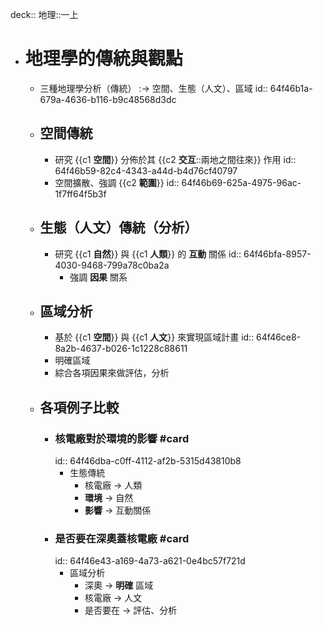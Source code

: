 deck:: 地理::一上

- # 地理學的傳統與觀點
	- 三種地理學分析（傳統） :-> 空間、生態（人文）、區域
	  id:: 64f46b1a-679a-4636-b116-b9c48568d3dc
	- ## 空間傳統
		- 研究 {{c1 **空間**}} 分佈於其 {{c2 **交互**::兩地之間往來}} 作用
		  id:: 64f46b59-82c4-4343-a44d-b4d76cf40797
		- 空間擴散、強調 {{c2 **範圍**}}
		  id:: 64f46b69-625a-4975-96ac-1f7ff64f5b3f
	- ## 生態（人文）傳統（分析）
		- 研究 {{c1 **自然**}} 與 {{c1 **人類**}} 的 **互動** 關係
		  id:: 64f46bfa-8957-4030-9468-799a78c0ba2a
			- 強調 **因果** 關系
	- ## 區域分析
		- 基於 {{c1 **空間**}} 與 {{c1 **人文**}} 來實現區域計畫
		  id:: 64f46ce8-8a2b-4637-b026-1c1228c88611
		- 明確區域
		- 綜合各項因果來做評估，分析
	- ## 各項例子比較
		- ### 核電廠對於環境的影響 #card
		  id:: 64f46dba-c0ff-4112-af2b-5315d43810b8
			- 生態傳統
				- 核電廠 -> 人類
				- **環境** -> 自然
				- **影響** -> 互動關係
		- ### 是否要在深奧蓋核電廠 #card
		  id:: 64f46e43-a169-4a73-a621-0e4bc57f721d
			- 區域分析
				- 深奧 -> **明確** 區域
				- 核電廠 -> 人文
				- 是否要在 -> 評估、分析